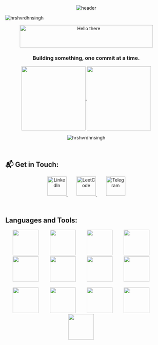 <p align="center">
  <img src="https://raw.githubusercontent.com/halfrost/halfrost/master/icons/header_1.png" alt="header" />
</p>

<p align="left"> <img src="https://komarev.com/ghpvc/?username=hrshvrdhnsingh&label=visitors&color=0e75b6&style=flat" alt="hrshvrdhnsingh" /> </p> 

<p align="center">
  <a href="https://cooltext.com"><img src="https://images.cooltext.com/5730979.png" width="415" height="70" alt="Hello there" /></a>
</p>

<h3 align="center">Building something, one commit at a time.</h3>


<p align="center">
  <a href="https://github.com/hrshvrdhnsingh/github-readme-stats">
    <img height=200 align="center" src="https://github-readme-stats.vercel.app/api?username=hrshvrdhnsingh&show_icons=true&theme=tokyonight&hide_border=true" />
  </a> <a href="https://github.com/hrshvrdhnsingh/convoychat">
    <img height=200 align="center" src="https://github-readme-stats.vercel.app/api/top-langs/?username=hrshvrdhnsingh&theme=tokyonight&show_icons=true&hide_border=true&layout=compact" />
  </a>
</p> 
<p align="center">
  <img align="center" src="https://github-readme-streak-stats.herokuapp.com/?user=hrshvrdhnsingh&theme=tokyonight&hide_border=true" alt="hrshvrdhnsingh" />
</p>

<br/>

<h2 align="left">📬 Get in Touch:</h3>

<p align="center">
  <a href="https://linkedin.com/in/harshvardhan-singh-4p3sh17" target="_blank">
    <img src="https://raw.githubusercontent.com/rahuldkjain/github-profile-readme-generator/master/src/images/icons/Social/linked-in-alt.svg" alt="LinkedIn" width="60" height="60" />
  </a> &nbsp;&nbsp;&nbsp;&nbsp;&nbsp;&nbsp;

  <a href="https://www.leetcode.com/_culerforever_" target="_blank">
    <img src="https://raw.githubusercontent.com/rahuldkjain/github-profile-readme-generator/master/src/images/icons/Social/leet-code.svg" alt="LeetCode" width="60" height="60" />
  </a> &nbsp;&nbsp;&nbsp;&nbsp;&nbsp;&nbsp;

  <a href="https://t.me/ReallyThough10" target="_blank">
    <img src="https://cdn.jsdelivr.net/gh/simple-icons/simple-icons/icons/telegram.svg" alt="Telegram" width="60" height="60" />
  </a>
</p>

<br />

<h2 align="left">Languages and Tools:</h3>
<p align="center">
  <img src="https://cdn.jsdelivr.net/gh/devicons/devicon@latest/icons/vscode/vscode-original.svg" width="80" />&nbsp;&nbsp;&nbsp;&nbsp;&nbsp;&nbsp;&nbsp;&nbsp;
  <img src="https://cdn.jsdelivr.net/gh/devicons/devicon@latest/icons/react/react-original.svg" width="80" />&nbsp;&nbsp;&nbsp;&nbsp;&nbsp;&nbsp;&nbsp;&nbsp;
  <img src="https://cdn.jsdelivr.net/gh/devicons/devicon@latest/icons/javascript/javascript-original.svg" width="80" />&nbsp;&nbsp;&nbsp;&nbsp;&nbsp;&nbsp;&nbsp;&nbsp;
  <img src="https://cdn.jsdelivr.net/gh/devicons/devicon@latest/icons/express/express-original.svg" width="80" />&nbsp;&nbsp;&nbsp;&nbsp;&nbsp;&nbsp;&nbsp;&nbsp;
  <img src="https://cdn.jsdelivr.net/gh/devicons/devicon@latest/icons/nextjs/nextjs-original.svg" width="80" />&nbsp;&nbsp;&nbsp;&nbsp;&nbsp;&nbsp;&nbsp;&nbsp;
  <img src="https://cdn.jsdelivr.net/gh/devicons/devicon@latest/icons/spring/spring-original.svg" width="80" />&nbsp;&nbsp;&nbsp;&nbsp;&nbsp;&nbsp;&nbsp;&nbsp;
  <img src="https://cdn.jsdelivr.net/gh/devicons/devicon@latest/icons/java/java-original.svg" width="80" />&nbsp;&nbsp;&nbsp;&nbsp;&nbsp;&nbsp;&nbsp;&nbsp;
  <img src="https://cdn.jsdelivr.net/gh/devicons/devicon@latest/icons/bootstrap/bootstrap-original.svg" width="80" />&nbsp;&nbsp;&nbsp;&nbsp;&nbsp;&nbsp;&nbsp;&nbsp;
</p>
<p align="center">
  <img src="https://cdn.jsdelivr.net/gh/devicons/devicon@latest/icons/mongodb/mongodb-plain-wordmark.svg" width="80" />&nbsp;&nbsp;&nbsp;&nbsp;&nbsp;&nbsp;&nbsp;&nbsp;
  <img src="https://cdn.jsdelivr.net/gh/devicons/devicon@latest/icons/mysql/mysql-original-wordmark.svg" width="80" />&nbsp;&nbsp;&nbsp;&nbsp;&nbsp;&nbsp;&nbsp;&nbsp;
  <img src="https://cdn.jsdelivr.net/gh/devicons/devicon@latest/icons/nodejs/nodejs-original-wordmark.svg" width="80" />&nbsp;&nbsp;&nbsp;&nbsp;&nbsp;&nbsp;&nbsp;&nbsp;
  <img src="https://cdn.jsdelivr.net/gh/devicons/devicon@latest/icons/postman/postman-original.svg" width="80" />&nbsp;&nbsp;&nbsp;&nbsp;&nbsp;&nbsp;&nbsp;&nbsp;
  <img src="https://cdn.jsdelivr.net/gh/devicons/devicon@latest/icons/tailwindcss/tailwindcss-original.svg" width="80" />&nbsp;&nbsp;&nbsp;&nbsp;&nbsp;&nbsp;&nbsp;&nbsp;
</p>



